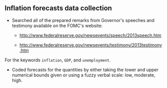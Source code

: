 ## Inflation forecasts data collection

- Searched all of the prepared remarks from Governor's speeches and testimony available on the FOMC's website:

	- <http://www.federalreserve.gov/newsevents/speech/2013speech.htm>
	
	- <http://www.federalreserve.gov/newsevents/testimony/2013testimony.htm>
	
For the keywords `inflation`, `GDP`, and `unemployment`.


- Coded forecasts for the quantities by either taking the lower and upper numerical bounds given or using a fuzzy verbal scale: low, moderate, high.

